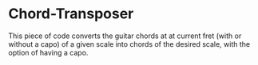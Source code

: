 # Chord-Transposer

This piece of code converts the guitar chords at at current fret (with or without a capo) of a given scale into chords of the desired scale, with the option of having a capo.
